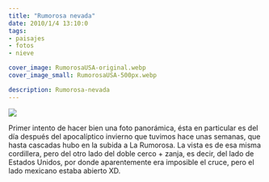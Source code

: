 ```yaml
---
title: "Rumorosa nevada"
date: 2010/1/4 13:10:0
tags: 
- paisajes
- fotos
- nieve

cover_image: RumorosaUSA-original.webp
cover_image_small: RumorosaUSA-500px.webp

description: Rumorosa-nevada
---
```



[![](RumorosaUSA-800px.webp)](RumorosaUSA-original.webp)

Primer intento de hacer bien una foto panorámica, ésta en particular es del día después del apocalíptico invierno que tuvimos hace unas semanas, que hasta cascadas hubo en la subida a La Rumorosa. La vista es de esa misma cordillera, pero del otro lado del doble cerco + zanja, es decir, del lado de Estados Unidos, por donde aparentemente era imposible el cruce, pero el lado mexicano estaba abierto XD.

